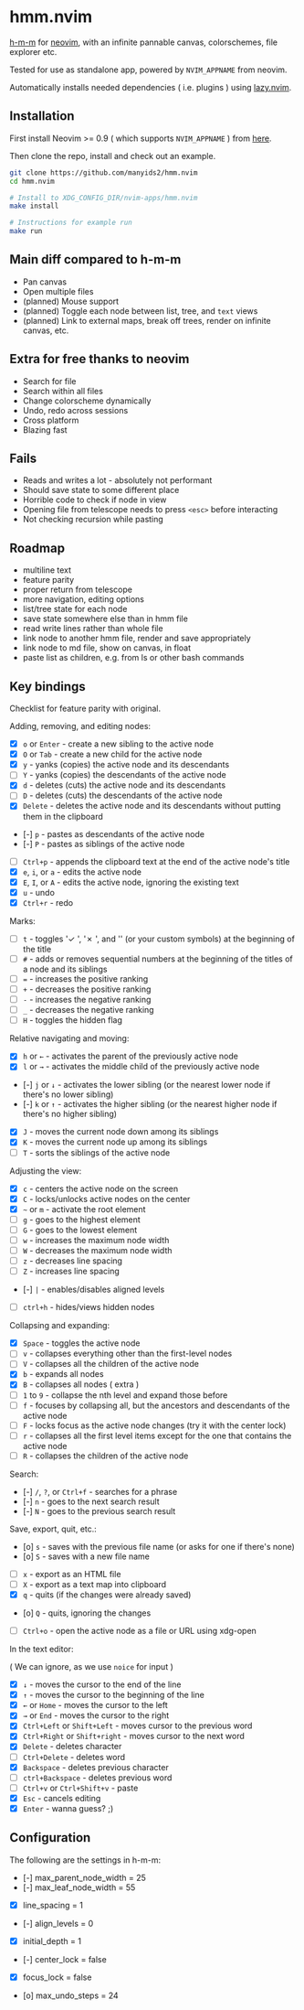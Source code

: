 # hmm.nvim

[h-m-m](https://github.com/nadrad/h-m-m) for [neovim](https://neovim.io/),
with an infinite pannable canvas, colorschemes, file explorer etc.

Tested for use as standalone app, powered by `NVIM_APPNAME` from neovim.

Automatically installs needed dependencies ( i.e. plugins ) using [lazy.nvim](https://github.com/folke/lazy.nvim).

## Installation

First install Neovim >= 0.9 ( which supports `NVIM_APPNAME` ) from [here](https://neovim.io/).

Then clone the repo, install and check out an example.

```bash
git clone https://github.com/manyids2/hmm.nvim
cd hmm.nvim

# Install to XDG_CONFIG_DIR/nvim-apps/hmm.nvim
make install

# Instructions for example run
make run
```

## Main diff compared to h-m-m

- Pan canvas
- Open multiple files
- (planned) Mouse support
- (planned) Toggle each node between list, tree, and `text` views
- (planned) Link to external maps, break off trees, render on infinite canvas, etc.

## Extra for free thanks to neovim

- Search for file
- Search within all files
- Change colorscheme dynamically
- Undo, redo across sessions
- Cross platform
- Blazing fast

## Fails

- Reads and writes a lot - absolutely not performant
- Should save state to some different place
- Horrible code to check if node in view
- Opening file from telescope needs to press `<esc>` before interacting
- Not checking recursion while pasting

## Roadmap

- multiline text
- feature parity
- proper return from telescope
- more navigation, editing options
- list/tree state for each node
- save state somewhere else than in hmm file
- read write lines rather than whole file
- link node to another hmm file, render and save appropriately
- link node to md file, show on canvas, in float
- paste list as children, e.g. from ls or other bash commands

## Key bindings

Checklist for feature parity with original.

Adding, removing, and editing nodes:

- [x] `o` or `Enter` - create a new sibling to the active node
- [x] `O` or `Tab` - create a new child for the active node
- [x] `y` - yanks (copies) the active node and its descendants
- [ ] `Y` - yanks (copies) the descendants of the active node
- [x] `d` - deletes (cuts) the active node and its descendants
- [ ] `D` - deletes (cuts) the descendants of the active node
- [x] `Delete` - deletes the active node and its descendants without putting them in the clipboard
- [-] `p` - pastes as descendants of the active node
- [-] `P` - pastes as siblings of the active node
- [ ] `Ctrl+p` - appends the clipboard text at the end of the active node's title
- [x] `e`, `i`, or `a` - edits the active node
- [x] `E`, `I`, or `A` - edits the active node, ignoring the existing text
- [x] `u` - undo
- [x] `Ctrl+r` - redo

Marks:

- [ ] `t` - toggles '✓ ', '✗ ', and '' (or your custom symbols) at the beginning of the title
- [ ] `#` - adds or removes sequential numbers at the beginning of the titles of a node and its siblings
- [ ] `=` - increases the positive ranking
- [ ] `+` - decreases the positive ranking
- [ ] `-` - increases the negative ranking
- [ ] `_` - decreases the negative ranking
- [ ] `H` - toggles the hidden flag

Relative navigating and moving:

- [x] `h` or `←` - activates the parent of the previously active node
- [x] `l` or `→` - activates the middle child of the previously active node
- [-] `j` or `↓` - activates the lower sibling (or the nearest lower node if there's no lower sibling)
- [-] `k` or `↑` - activates the higher sibling (or the nearest higher node if there's no higher sibling)
- [x] `J` - moves the current node down among its siblings
- [x] `K` - moves the current node up among its siblings
- [ ] `T` - sorts the siblings of the active node

Adjusting the view:

- [x] `c` - centers the active node on the screen
- [x] `C` - locks/unlocks active nodes on the center
- [x] `~` or `m` - activate the root element
- [ ] `g` - goes to the highest element
- [ ] `G` - goes to the lowest element
- [ ] `w` - increases the maximum node width
- [ ] `W` - decreases the maximum node width
- [ ] `z` - decreases line spacing
- [ ] `Z` - increases line spacing
- [-] `|` - enables/disables aligned levels
- [ ] `ctrl+h` - hides/views hidden nodes

Collapsing and expanding:

- [x] `Space` - toggles the active node
- [ ] `v` - collapses everything other than the first-level nodes
- [ ] `V` - collapses all the children of the active node
- [x] `b` - expands all nodes
- [x] `B` - collapses all nodes ( extra )
- [ ] `1` to `9` - collapse the nth level and expand those before
- [ ] `f` - focuses by collapsing all, but the ancestors and descendants of the active node
- [ ] `F` - locks focus as the active node changes (try it with the center lock)
- [ ] `r` - collapses all the first level items except for the one that contains the active node
- [ ] `R` - collapses the children of the active node

Search:

- [-] `/`, `?`, or `Ctrl+f` - searches for a phrase
- [-] `n` - goes to the next search result
- [-] `N` - goes to the previous search result

Save, export, quit, etc.:

- [o] `s` - saves with the previous file name (or asks for one if there's none)
- [o] `S` - saves with a new file name
- [ ] `x` - export as an HTML file
- [ ] `X` - export as a text map into clipboard
- [x] `q` - quits (if the changes were already saved)
- [o] `Q` - quits, ignoring the changes
- [ ] `Ctrl+o` - open the active node as a file or URL using xdg-open

In the text editor:

( We can ignore, as we use `noice` for input )

- [x] `↓` - moves the cursor to the end of the line
- [x] `↑` - moves the cursor to the beginning of the line
- [x] `←` or `Home` - moves the cursor to the left
- [x] `→` or `End` - moves the cursor to the right
- [x] `Ctrl+Left` or `Shift+Left` - moves cursor to the previous word
- [x] `Ctrl+Right` or `Shift+right` - moves cursor to the next word
- [x] `Delete` - deletes character
- [ ] `Ctrl+Delete` - deletes word
- [x] `Backspace` - deletes previous character
- [ ] `ctrl+Backspace` - deletes previous word
- [ ] `Ctrl+v` or `Ctrl+Shift+v` - paste
- [x] `Esc` - cancels editing
- [x] `Enter` - wanna guess? ;)

## Configuration

The following are the settings in h-m-m:

- [-] max_parent_node_width = 25
- [-] max_leaf_node_width = 55
- [x] line_spacing = 1
- [-] align_levels = 0
- [x] initial_depth = 1
- [-] center_lock = false
- [x] focus_lock = false
- [o] max_undo_steps = 24
